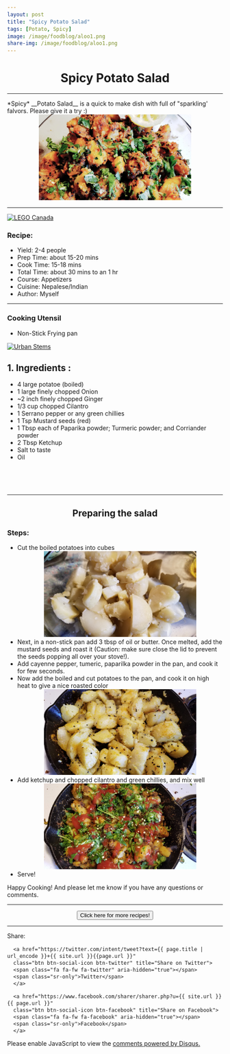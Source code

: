 ```yaml
---
layout: post
title: "Spicy Potato Salad"
tags: [Potato, Spicy]
image: /image/foodblog/aloo1.png
share-img: /image/foodblog/aloo1.png
---
```


<center><h1> Spicy Potato Salad </h1> </center>
<hr>
*Spicy* __Potato Salad__ is a quick to make dish with full of "sparkling' falvors. Please give it a try :)

<center><img src="/image/foodblog/aloo1.png" width="auto" height="200"></center>

<hr>

<a href="https://click.linksynergy.com/fs-bin/click?id=876kEArXFCo&offerid=208931.10000047&type=4&subid=0" rel="nofollow"><IMG alt="LEGO Canada" border="0" src="http://cache.lego.com/2057/images/shop/Affiliate/LEGO_FreeShipping_88x31.gif"></a><IMG border="0" width="1" height="1" src="https://ad.linksynergy.com/fs-bin/show?id=876kEArXFCo&bids=208931.10000047&type=4&subid=0">

<h3> Recipe: </h3>

<ul>
  <li> Yield: 2-4 people </li>
  <li> Prep Time: about 15-20 mins </li>
  <li> Cook Time: 15-18 mins </li>
  <li> Total Time:  about 30 mins to an 1 hr</li>
  <li> Course:  Appetizers </li>
  <li> Cuisine: Nepalese/Indian  </li>
  <li> Author: Myself </li>
</ul>
<hr>

<h3> Cooking Utensil </h3>
<ul>
    <li> Non-Stick Frying pan </li>
</ul>

<a href="https://click.linksynergy.com/fs-bin/click?id=876kEArXFCo&offerid=666413.8&subid=0&type=4" rel="nofollow"><IMG border="0"   alt="Urban Stems" src="https://ad.linksynergy.com/fs-bin/show?id=876kEArXFCo&bids=666413.8&subid=0&type=4&gridnum=16"></a>

<h2> 1. Ingredients : </h2>

<ul>
    <li> 4 large potatoe (boiled) </li>
    <li> 1 large finely chopped Onion </li>
    <li> ~2 inch finely chopped Ginger </li>
    <li> 1/3 cup chopped Cilantro </li>
    <li> 1 Serrano pepper or any green chillies </li>
    <li> 1 Tsp Mustard seeds (red) </li>
    <li> 1 Tbsp each of Paparika powder; Turmeric powder; and Corriander powder </li>
    <li> 2 Tbsp Ketchup </li>
    <li> Salt to taste </li>
    <li> Oil </li>
</ul>

<code>
<script async src="https://epnt.ebay.com/static/epn-smart-tools.js"></script>
<ins class="epn-placement" data-config-id="5d20e4fb7e0d22186f9afc09"></ins>
</code>

<hr>

<center><h2> Preparing the salad </h2> </center>


<h3> Steps: </h3>
<ul>
  <li> Cut the boiled potatoes into cubes </li>
    <center><img src="/image/foodblog/aloo2.png" width="auto" height="200"></center>
  <li> Next, in a non-stick pan add 3 tbsp of oil or butter. Once melted, add the mustard seeds and roast it (Caution: make sure close the lid to prevent the seeds popping all over your stove!). </li>
  <li> Add cayenne pepper, tumeric, paparilka powder in the pan, and cook it for few seconds.</li>
  <li> Now add the boiled and cut potatoes to the pan, and cook it on high heat to give a nice roasted color </li>
  <center><img src="/image/foodblog/aloo4.jpg" width="auto" height="200"></center>
  <li> Add ketchup and chopped cilantro and green chillies, and mix well </li>
  <center><img src="/image/foodblog/aloo5.jpg" width="auto" height="200"></center>
  <li> Serve! </li>
</ul>

<p> Happy Cooking! And please let me know if you have any questions or comments.</p>
<hr>
<center>
<form>
<input class="MyButton" type="button" value="Click here for more recipes!" onclick="window.location.href='https://avikarn.com/foodblog/'" />
</form>
</center>
<hr>



<!--- Sharing ----------------------------------->
<section id = "social-share-section">
  <span class="sr-only">Share: </span>

  
<!--- Share on Twitter -->
      <a href="https://twitter.com/intent/tweet?text={{ page.title | url_encode }}+{{ site.url }}{{page.url }}"
      class="btn btn-social-icon btn-twitter" title="Share on Twitter">
      <span class="fa fa-fw fa-twitter" aria-hidden="true"></span>
      <span class="sr-only">Twitter</span>
      </a>

<!--- Share on Facebook -->
      <a href="https://www.facebook.com/sharer/sharer.php?u={{ site.url }}{{ page.url }}"
      class="btn btn-social-icon btn-facebook" title="Share on Facebook">
      <span class="fa fa-fw fa-facebook" aria-hidden="true"></span>
      <span class="sr-only">Facebook</span>
      </a>
</section>

  
<div class="disqus-comments">
          
<div class="comments">
    <div id="disqus_thread"></div>
    <script type="text/javascript">
        var disqus_shortname = 'avikarn';
            var url_parts = window.location.href.split("?");
            url_parts = url_parts[0].split("#");
            disqus_url = url_parts[0];
            disqus_url = disqus_url.replace(/(\/)*$/, "/");
            disqus_url = disqus_url.replace(/https:\/\//, "http:\/\/");
            if (disqus_url.substr(-9) == "projects/") {
                disqus_url = disqus_url.substr(0, disqus_url.length - 1);
            }

        (function() {
            var dsq = document.createElement('script'); dsq.type = 'text/javascript'; dsq.async = true;
            dsq.src = '//' + disqus_shortname + '.disqus.com/embed.js';
            (document.getElementsByTagName('head')[0] || document.getElementsByTagName('body')[0]).appendChild(dsq);
        })();
  </script>
    <noscript>Please enable JavaScript to view the <a href="https://disqus.com/?ref_noscript">comments powered by Disqus.</a></noscript>
  </div>
</div>


<!-- Global site tag (gtag.js) - Google Analytics -->
<script async src="https://www.googletagmanager.com/gtag/js?id=UA-123359651-1"></script>
<script>
  window.dataLayer = window.dataLayer || [];
  function gtag(){dataLayer.push(arguments);}
  gtag('js', new Date());
  gtag('config', 'UA-123359651-1');
</script>

<script async src="//pagead2.googlesyndication.com/pagead/js/adsbygoogle.js"></script>
<script>
  (adsbygoogle = window.adsbygoogle || []).push({
    google_ad_client: "ca-pub-5126027065024936",
    enable_page_level_ads: true
  });
</script>

